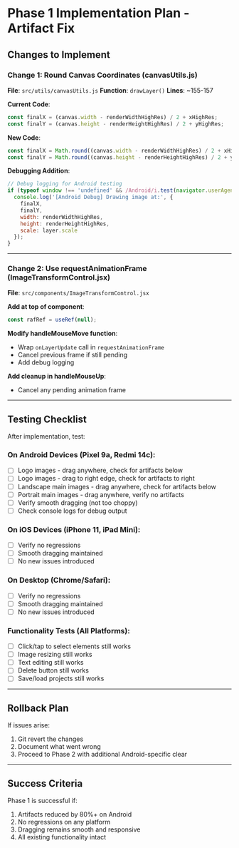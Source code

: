 # Phase 1 Implementation Plan - Artifact Fix

## Changes to Implement

### Change 1: Round Canvas Coordinates (canvasUtils.js)
**File**: `src/utils/canvasUtils.js`
**Function**: `drawLayer()`
**Lines**: ~155-157

**Current Code**:
```javascript
const finalX = (canvas.width - renderWidthHighRes) / 2 + xHighRes;
const finalY = (canvas.height - renderHeightHighRes) / 2 + yHighRes;
```

**New Code**:
```javascript
const finalX = Math.round((canvas.width - renderWidthHighRes) / 2 + xHighRes);
const finalY = Math.round((canvas.height - renderHeightHighRes) / 2 + yHighRes);
```

**Debugging Addition**:
```javascript
// Debug logging for Android testing
if (typeof window !== 'undefined' && /Android/i.test(navigator.userAgent)) {
  console.log('[Android Debug] Drawing image at:', { 
    finalX, 
    finalY, 
    width: renderWidthHighRes, 
    height: renderHeightHighRes,
    scale: layer.scale 
  });
}
```

---

### Change 2: Use requestAnimationFrame (ImageTransformControl.jsx)
**File**: `src/components/ImageTransformControl.jsx`

**Add at top of component**:
```javascript
const rafRef = useRef(null);
```

**Modify handleMouseMove function**:
- Wrap `onLayerUpdate` call in `requestAnimationFrame`
- Cancel previous frame if still pending
- Add debug logging

**Add cleanup in handleMouseUp**:
- Cancel any pending animation frame

---

## Testing Checklist

After implementation, test:

### On Android Devices (Pixel 9a, Redmi 14c):
- [ ] Logo images - drag anywhere, check for artifacts below
- [ ] Logo images - drag to right edge, check for artifacts to right
- [ ] Landscape main images - drag anywhere, check for artifacts below
- [ ] Portrait main images - drag anywhere, verify no artifacts
- [ ] Verify smooth dragging (not too choppy)
- [ ] Check console logs for debug output

### On iOS Devices (iPhone 11, iPad Mini):
- [ ] Verify no regressions
- [ ] Smooth dragging maintained
- [ ] No new issues introduced

### On Desktop (Chrome/Safari):
- [ ] Verify no regressions
- [ ] Smooth dragging maintained
- [ ] No new issues introduced

### Functionality Tests (All Platforms):
- [ ] Click/tap to select elements still works
- [ ] Image resizing still works
- [ ] Text editing still works
- [ ] Delete button still works
- [ ] Save/load projects still works

---

## Rollback Plan

If issues arise:
1. Git revert the changes
2. Document what went wrong
3. Proceed to Phase 2 with additional Android-specific clear

---

## Success Criteria

Phase 1 is successful if:
1. Artifacts reduced by 80%+ on Android
2. No regressions on any platform
3. Dragging remains smooth and responsive
4. All existing functionality intact
